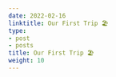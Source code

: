 ```yaml
---
date: 2022-02-16
linktitle: Our First Trip 🏖️ 
type:
- post
- posts
title: Our First Trip 🏖️ 
weight: 10
---
```




